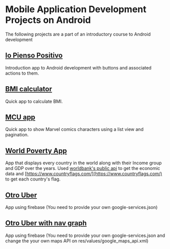 # Mobile Application Development Projects on Android
The following projects are a part of an introductory course to Android development

## [Io Pienso Positivo](../../tree/IoPiensoPositivo)
Introduction app to Android development with buttons and associated actions to them.

## [BMI calculator](../../tree/imc)
Quick app to calculate BMI.

## [MCU app](../../tree/MCU)
Quick app to show Marvel comics characters using a list view and pagination.

## [World Poverty App](../../tree/WorldPovertyApp)
App that displays every country in the world along with their Income group and GDP over the years. Used [worldbank's public api](https://datahelpdesk.worldbank.org/knowledgebase/articles/889386-developer-information-overview) to get the economic data and [https://www.countryflags.com/](https://www.countryflags.com/) to get each country's flag.

## [Otro Uber](../../tree/otro-uber)
App using firebase (You need to provide your own google-services.json)

## [Otro Uber with nav graph](../../tree/otro-uber-nav-graph)
App using firebase (You need to provide your own google-services.json and change the your own maps API on res/values/google_maps_api.xml)
